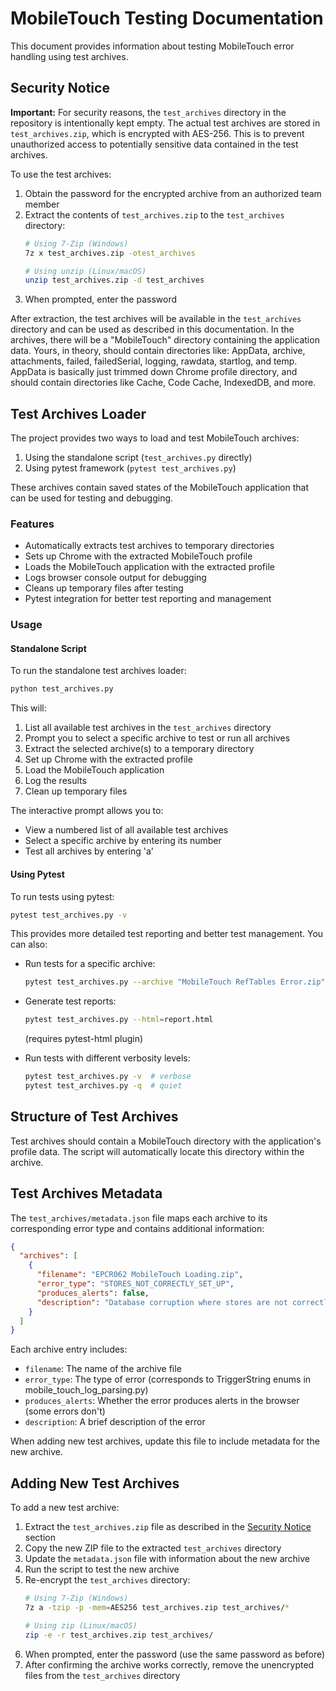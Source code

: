 # MobileTouch Testing Documentation

This document provides information about testing MobileTouch error handling using test archives.

## Security Notice

**Important:** For security reasons, the `test_archives` directory in the repository is intentionally kept empty. The actual test archives are stored in `test_archives.zip`, which is encrypted with AES-256.
This is to prevent unauthorized access to potentially sensitive data contained in the test archives.

To use the test archives:

1. Obtain the password for the encrypted archive from an authorized team member
2. Extract the contents of `test_archives.zip` to the `test_archives` directory:
   ```bash
   # Using 7-Zip (Windows)
   7z x test_archives.zip -otest_archives

   # Using unzip (Linux/macOS)
   unzip test_archives.zip -d test_archives
   ```
3. When prompted, enter the password

After extraction, the test archives will be available in the `test_archives` directory and can be used as described in this documentation.
In the archives, there will be a "MobileTouch" directory containing the application data.
Yours, in theory, should contain directories like:
AppData, archive, attachments, failed, failedSerial, logging, rawdata, startlog, and temp.
AppData is basically just trimmed down Chrome profile directory, and should contain directories like Cache, Code Cache, IndexedDB, and more.


## Test Archives Loader

The project provides two ways to load and test MobileTouch archives:

1. Using the standalone script (`test_archives.py` directly)
2. Using pytest framework (`pytest test_archives.py`)

These archives contain saved states of the MobileTouch application that can be used for testing and debugging.

### Features

- Automatically extracts test archives to temporary directories
- Sets up Chrome with the extracted MobileTouch profile
- Loads the MobileTouch application with the extracted profile
- Logs browser console output for debugging
- Cleans up temporary files after testing
- Pytest integration for better test reporting and management

### Usage

#### Standalone Script

To run the standalone test archives loader:

```bash
python test_archives.py
```

This will:
1. List all available test archives in the `test_archives` directory
2. Prompt you to select a specific archive to test or run all archives
3. Extract the selected archive(s) to a temporary directory
4. Set up Chrome with the extracted profile
5. Load the MobileTouch application
6. Log the results
7. Clean up temporary files

The interactive prompt allows you to:
- View a numbered list of all available test archives
- Select a specific archive by entering its number
- Test all archives by entering 'a'

#### Using Pytest

To run tests using pytest:

```bash
pytest test_archives.py -v
```

This provides more detailed test reporting and better test management. You can also:

- Run tests for a specific archive:
  ```bash
  pytest test_archives.py --archive "MobileTouch RefTables Error.zip" -v
  ```

- Generate test reports:
  ```bash
  pytest test_archives.py --html=report.html
  ```
  (requires pytest-html plugin)

- Run tests with different verbosity levels:
  ```bash
  pytest test_archives.py -v  # verbose
  pytest test_archives.py -q  # quiet
  ```

## Structure of Test Archives

Test archives should contain a MobileTouch directory with the application's profile data. The script will automatically locate this directory within the archive.

## Test Archives Metadata

The `test_archives/metadata.json` file maps each archive to its corresponding error type and contains additional information:

```json
{
  "archives": [
    {
      "filename": "EPCR062 MobileTouch Loading.zip",
      "error_type": "STORES_NOT_CORRECTLY_SET_UP",
      "produces_alerts": false,
      "description": "Database corruption where stores are not correctly set up"
    }
  ]
}
```

Each archive entry includes:
- `filename`: The name of the archive file
- `error_type`: The type of error (corresponds to TriggerString enums in mobile_touch_log_parsing.py)
- `produces_alerts`: Whether the error produces alerts in the browser (some errors don't)
- `description`: A brief description of the error

When adding new test archives, update this file to include metadata for the new archive.

## Adding New Test Archives

To add a new test archive:

1. Extract the `test_archives.zip` file as described in the [Security Notice](#security-notice) section
2. Copy the new ZIP file to the extracted `test_archives` directory
3. Update the `metadata.json` file with information about the new archive
4. Run the script to test the new archive
5. Re-encrypt the `test_archives` directory:
   ```bash
   # Using 7-Zip (Windows)
   7z a -tzip -p -mem=AES256 test_archives.zip test_archives/*

   # Using zip (Linux/macOS)
   zip -e -r test_archives.zip test_archives/
   ```
6. When prompted, enter the password (use the same password as before)
7. After confirming the archive works correctly, remove the unencrypted files from the `test_archives` directory